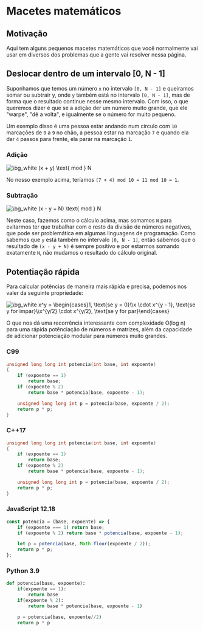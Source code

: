 # Macetes matemáticos

## Motivação

Aqui tem alguns pequenos macetes matemáticos que você normalmente vai usar em diversos dos problemas que a gente vai resolver nessa página.

## Deslocar dentro de um intervalo \[0, N - 1]

Suponhamos que temos um número `x` no intervalo `[0, N - 1]` e queiramos somar ou subtrair y, onde `y` também está no intervalo `[0, N - 1]`, mas de forma que o resultado continue nesse mesmo intervalo. Com isso, o que queremos dizer é que se a adição der um número muito grande, que ele "warpe", "dê a volta", e igualmente se o número for muito pequeno.

Um exemplo disso é uma pessoa estar andando num círculo com `10` marcações de `0` a `9` no chão, a pessoa estar na marcação `7` e quando ela dar `4` passos para frente, ela parar na marcação `1`.

### Adição

<img src="https://latex.codecogs.com/png.image?\dpi{110}&space;\bg_white&space;(x&space;&plus;&space;y)&space;\text{&space;mod&space;}&space;N" title="\bg_white (x + y) \text{ mod } N" />

No nosso exemplo acima, teríamos `(7 + 4) mod 10 = 11 mod 10 = 1`.

### Subtração

<img src="https://latex.codecogs.com/png.image?\dpi{110}&space;\bg_white&space;(x&space;-&space;y&space;&plus;&space;N)&space;\text{&space;mod&space;}&space;N" title="\bg_white (x - y + N) \text{ mod } N" />

Neste caso, fazemos como o cálculo acima, mas somamos `N` para evitarmos ter que trabalhar com o resto da divisão de números negativos, que pode ser problemática em algumas linguagens de programação. Como sabemos que `y` está também no intervalo `[0, N - 1]`, então sabemos que o resultado de `(x - y + N)` é sempre positivo e por estarmos somando exatamente `N`, não mudamos o resultado do cálculo original.

## Potentiação rápida

Para calcular potências de maneira mais rápida e precisa, podemos nos valer da seguinte propriedade:

<img src="https://latex.codecogs.com/png.image?\dpi{110}&space;\bg_white&space;x^y&space;=&space;\begin{cases}1,&space;\text{se&space;y&space;=&space;0}\\x&space;\cdot&space;x^{y&space;-&space;1},&space;\text{se&space;y&space;for&space;impar}\\x^{y/2}&space;\cdot&space;x^{y/2},&space;\text{se&space;y&space;for&space;par}\end{cases}" title="\bg_white x^y = \begin{cases}1, \text{se y = 0}\\x \cdot x^{y - 1}, \text{se y for impar}\\x^{y/2} \cdot x^{y/2}, \text{se y for par}\end{cases}" />

O que nos dá uma recorrência interessante com complexidade O(log n) para uma rápida potênciação de números e matrizes, além da capacidade de adicionar potenciação modular para números muito grandes.

### C99
```c
unsigned long long int potencia(int base, int expoente)
{
    if (expoente == 1)
        return base;
    if (expoente % 2)
        return base * potencia(base, expoente - 1);

    unsigned long long int p = potencia(base, expoente / 2);
    return p * p;
}
```

### C++17
```cpp
unsigned long long int potencia(int base, int expoente)
{
    if (expoente == 1)
        return base;
    if (expoente % 2)
        return base * potencia(base, expoente - 1);

    unsigned long long int p = potencia(base, expoente / 2);
    return p * p;
}
```

### JavaScript 12.18
```javascript
const potencia = (base, expoente) => {
    if (expoente === 1) return base;
    if (expoente % 2) return base * potencia(base, expoente - 1);

    let p = potencia(base, Math.floor(expoente / 2));
    return p * p;
};
```

### Python 3.9
```py
def potencia(base, expoente):
    if(expoente == 1):
        return base
    if(expoente % 2):
        return base * potencia(base, expoente - 1)

    p = potencia(base, expoente//2)
    return p * p
```